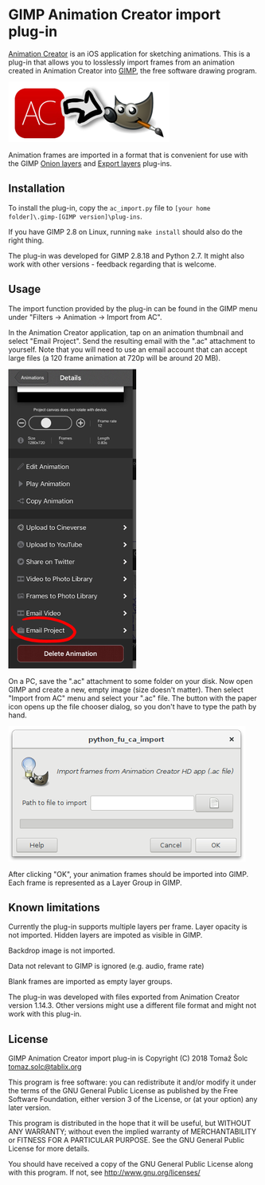 # GIMP Animation Creator import plug-in

[Animation Creator][1] is an iOS application for sketching animations. This is
a plug-in that allows you to losslessly import frames from an animation created
in Animation Creator into [GIMP][2], the free software drawing program.

![](figures/logo.png)

Animation frames are imported in a format that is convenient for use with the
GIMP [Onion layers][3] and [Export layers][4] plug-ins.

[1]: https://itunes.apple.com/us/app/animation-creator-hd/id363201632
[2]: https://www.gimp.org/
[3]: https://github.com/avian2/gimp-plugin-onion-layers
[4]: https://github.com/khalim19/gimp-plugin-export-layers


## Installation

To install the plug-in, copy the `ac_import.py` file to `[your home folder]\.gimp-[GIMP version]\plug-ins`.

If you have GIMP 2.8 on Linux, running `make install` should also do the right
thing.

The plug-in was developed for GIMP 2.8.18 and Python 2.7. It might also work
with other versions - feedback regarding that is welcome.


## Usage

The import function provided by the plug-in can be found in the GIMP menu under
"Filters -> Animation -> Import from AC".

In the Animation Creator application, tap on an animation thumbnail and select
"Email Project". Send the resulting email with the ".ac" attachment to
yourself. Note that you will need to use an email account that can accept large
files (a 120 frame animation at 720p will be around 20 MB).

![](figures/ac-mail-project.png)

On a PC, save the ".ac" attachment to some folder on your disk. Now open GIMP
and create a new, empty image (size doesn't matter). Then select "Import from
AC" menu and select your ".ac" file. The button with the paper icon opens up
the file chooser dialog, so you don't have to type the path by hand.

![](figures/import-dialog.png)

After clicking "OK", your animation frames should be imported into GIMP. Each
frame is represented as a Layer Group in GIMP.


## Known limitations

Currently the plug-in supports multiple layers per frame. Layer opacity is not
imported. Hidden layers are impoted as visible in GIMP.

Backdrop image is not imported.

Data not relevant to GIMP is ignored (e.g. audio, frame rate)

Blank frames are imported as empty layer groups.

The plug-in was developed with files exported from Animation Creator version
1.14.3. Other versions might use a different file format and might not work
with this plug-in.


## License

GIMP Animation Creator import plug-in is Copyright (C) 2018 Tomaž Šolc tomaz.solc@tablix.org

This program is free software: you can redistribute it and/or modify it under
the terms of the GNU General Public License as published by the Free Software
Foundation, either version 3 of the License, or (at your option) any later
version.

This program is distributed in the hope that it will be useful, but WITHOUT ANY
WARRANTY; without even the implied warranty of MERCHANTABILITY or FITNESS FOR A
PARTICULAR PURPOSE.  See the GNU General Public License for more details.

You should have received a copy of the GNU General Public License along with
this program.  If not, see http://www.gnu.org/licenses/
